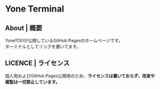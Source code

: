 
# Yone Terminal

## About | 概要

Yone1130が公開しているGitHub Pagesのホームページです。  
ターミナルとしてリンクを置いてます。

## LICENCE | ライセンス

個人用およびGitHub Pages公開用のため、**ライセンスは置いておらず、改変や複製は一切禁止しています。**
